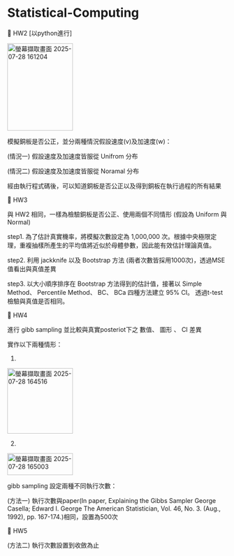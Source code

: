 # Statistical-Computing

📌 HW2 [以python進行]

<img width="150" height="200" alt="螢幕擷取畫面 2025-07-28 161204" src="https://github.com/user-attachments/assets/882bd6e8-c948-45e8-a38e-fa46b9c78ff3" />


模擬銅板是否公正，並分兩種情況假設速度(v)及加速度(w)：

(情況一) 假設速度及加速度皆服從 Unifrom 分布

(情況二) 假設速度及加速度皆服從 Noramal 分布

經由執行程式碼後，可以知道銅板是否公正以及得到銅板在執行過程的所有結果

📌 HW3

與 HW2 相同，一樣為檢驗銅板是否公正、使用兩個不同情形 (假設為 Uniform 與 Normal)

step1. 為了估計真實機率，將模擬次數設定為 1,000,000 次。根據中央極限定理，重複抽樣所產生的平均值將近似於母體參數，因此能有效估計理論真值。

step2. 利用 jackknife 以及 Bootstrap 方法 (兩者次數皆採用1000次)，透過MSE值看出與真值差異

step3. 以大小順序排序在 Bootstrap 方法得到的估計值，接著以 Simple Method、 Percentile Method、 BC、 BCa 四種方法建立 95% CI。
       透過t-test檢驗與真值是否相同。


📌 HW4

進行 gibb sampling 並比較與真實posteriot下之 數值、 圖形 、 CI 差異

實作以下兩種情形：

1.
<img width="150" height="150" alt="螢幕擷取畫面 2025-07-28 164516" src="https://github.com/user-attachments/assets/cecdb7b6-4938-413a-bbf6-707a1a28e378" />

2.
<img width="150" height="50" alt="螢幕擷取畫面 2025-07-28 165003" src="https://github.com/user-attachments/assets/496aae87-7bbc-469e-bce2-ff827f2fb7c9" />

gibb sampling 設定兩種不同執行次數：

(方法一) 執行次數與paper(In paper, Explaining the Gibbs Sampler George Casella; Edward I. George The American Statistician, Vol. 46, No. 3. (Aug., 1992), pp. 167-174.)相同，設置為500次


📌 HW5






(方法二) 執行次數設置到收斂為止
